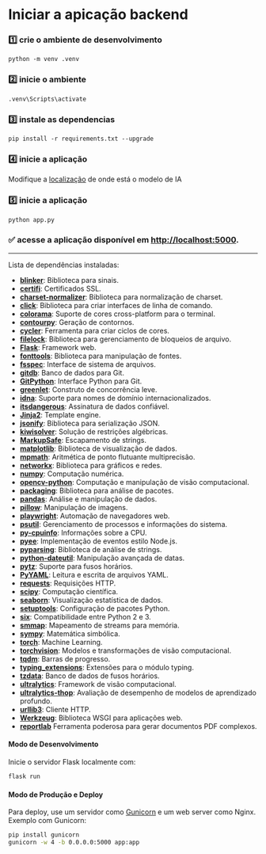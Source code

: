# Iniciar a apicação backend

### 1️⃣ crie o ambiente de desenvolvimento

```shell
python -m venv .venv
```
### 2️⃣ inicie o ambiente
```shell
.venv\Scripts\activate
```

### 3️⃣ instale as dependencias
```shell
pip install -r requirements.txt --upgrade  
```

### 4️⃣ inicie a aplicação

Modifique a [localização](app.py#L13) de onde está o modelo de IA

### 5️⃣ inicie a aplicação

```bash
python app.py
```
### ✅ acesse a aplicação disponível em [http://localhost:5000](http://localhost:5000).

---  

Lista de dependências instaladas:

* **[blinker](https://pypi.org/project/blinker/)**: Biblioteca para sinais.
* **[certifi](https://pypi.org/project/certifi/)**: Certificados SSL.
* **[charset-normalizer](https://pypi.org/project/charset-normalizer/)**: Biblioteca para normalização de charset.
* **[click](https://palletsprojects.com/p/click/)**: Biblioteca para criar interfaces de linha de comando.
* **[colorama](https://pypi.org/project/colorama/)**: Suporte de cores cross-platform para o terminal.
* **[contourpy](https://pypi.org/project/contourpy/)**: Geração de contornos.
* **[cycler](https://pypi.org/project/cycler/)**: Ferramenta para criar ciclos de cores.
* **[filelock](https://pypi.org/project/filelock/)**: Biblioteca para gerenciamento de bloqueios de arquivo.
* **[Flask](https://flask.palletsprojects.com/)**: Framework web.
* **[fonttools](https://pypi.org/project/fonttools/)**: Biblioteca para manipulação de fontes.
* **[fsspec](https://pypi.org/project/fsspec/)**: Interface de sistema de arquivos.
* **[gitdb](https://pypi.org/project/gitdb/)**: Banco de dados para Git.
* **[GitPython](https://gitpython.readthedocs.io/)**: Interface Python para Git.
* **[greenlet](https://pypi.org/project/greenlet/)**: Construto de concorrência leve.
* **[idna](https://pypi.org/project/idna/)**: Suporte para nomes de domínio internacionalizados.
* **[itsdangerous](https://pypi.org/project/itsdangerous/)**: Assinatura de dados confiável.
* **[Jinja2](https://jinja.palletsprojects.com/)**: Template engine.
* **[jsonify](https://pypi.org/project/jsonify/)**: Biblioteca para serialização JSON.
* **[kiwisolver](https://pypi.org/project/kiwisolver/)**: Solução de restrições algébricas.
* **[MarkupSafe](https://pypi.org/project/MarkupSafe/)**: Escapamento de strings.
* **[matplotlib](https://matplotlib.org/)**: Biblioteca de visualização de dados.
* **[mpmath](https://pypi.org/project/mpmath/)**: Aritmética de ponto flutuante multiprecisão.
* **[networkx](https://networkx.org/)**: Biblioteca para gráficos e redes.
* **[numpy](https://numpy.org/)**: Computação numérica.
* **[opencv-python](https://pypi.org/project/opencv-python/)**: Computação e manipulação de visão computacional.
* **[packaging](https://pypi.org/project/packaging/)**: Biblioteca para análise de pacotes.
* **[pandas](https://pandas.pydata.org/)**: Análise e manipulação de dados.
* **[pillow](https://pillow.readthedocs.io/)**: Manipulação de imagens.
* **[playwright](https://playwright.dev/python/)**: Automação de navegadores web.
* **[psutil](https://pypi.org/project/psutil/)**: Gerenciamento de processos e informações do sistema.
* **[py-cpuinfo](https://pypi.org/project/py-cpuinfo/)**: Informações sobre a CPU.
* **[pyee](https://pypi.org/project/pyee/)**: Implementação de eventos estilo Node.js.
* **[pyparsing](https://pypi.org/project/pyparsing/)**: Biblioteca de análise de strings.
* **[python-dateutil](https://pypi.org/project/python-dateutil/)**: Manipulação avançada de datas.
* **[pytz](https://pypi.org/project/pytz/)**: Suporte para fusos horários.
* **[PyYAML](https://pypi.org/project/PyYAML/)**: Leitura e escrita de arquivos YAML.
* **[requests](https://docs.python-requests.org/)**: Requisições HTTP.
* **[scipy](https://scipy.org/)**: Computação científica.
* **[seaborn](https://seaborn.pydata.org/)**: Visualização estatística de dados.
* **[setuptools](https://pypi.org/project/setuptools/)**: Configuração de pacotes Python.
* **[six](https://pypi.org/project/six/)**: Compatibilidade entre Python 2 e 3.
* **[smmap](https://pypi.org/project/smmap/)**: Mapeamento de streams para memória.
* **[sympy](https://www.sympy.org/)**: Matemática simbólica.
* **[torch](https://pytorch.org/)**: Machine Learning.
* **[torchvision](https://pytorch.org/vision/stable/index.html)**: Modelos e transformações de visão computacional.
* **[tqdm](https://tqdm.github.io/)**: Barras de progresso.
* **[typing\_extensions](https://pypi.org/project/typing-extensions/)**: Extensões para o módulo typing.
* **[tzdata](https://pypi.org/project/tzdata/)**: Banco de dados de fusos horários.
* **[ultralytics](https://ultralytics.com/)**: Framework de visão computacional.
* **[ultralytics-thop](https://pypi.org/project/ultralytics-thop/)**: Avaliação de desempenho de modelos de aprendizado profundo.
* **[urllib3](https://urllib3.readthedocs.io/)**: Cliente HTTP.
* **[Werkzeug](https://palletsprojects.com/p/werkzeug/)**: Biblioteca WSGI para aplicações web.
* **[reportlab](https://www.reportlab.com/)** Ferramenta poderosa para gerar documentos PDF complexos.

#### Modo de Desenvolvimento

Inicie o servidor Flask localmente com:

```bash
flask run
```


#### Modo de Produção e Deploy

Para deploy, use um servidor como [Gunicorn](https://gunicorn.org/) e um web server como Nginx. Exemplo com Gunicorn:

```bash
pip install gunicorn
gunicorn -w 4 -b 0.0.0.0:5000 app:app
```